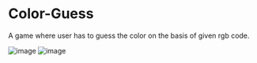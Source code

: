 # Color-Guess
A game where user has to guess the color on the basis of given rgb code.


![image](https://user-images.githubusercontent.com/43702944/123072017-cac08500-d432-11eb-8a57-b19ab8e53432.png)
![image](https://user-images.githubusercontent.com/43702944/123072070-d90ea100-d432-11eb-8263-a49098aa5378.png)
